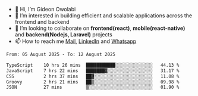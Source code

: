 - 👋 Hi, I’m Gideon Owolabi
- 👀 I’m interested in building efficient and scalable applications across the frontend and backend
- 💞️ I’m looking to collaborate on <b>frontend(react)</b>, <b>mobile(react-native)</b> and <b>backend(Nodejs, Laravel)</b> projects
- 📫 How to reach me <a href="mailto:gideoniyin2021@gmail.com">Mail</a>, <a href="https://www.linkedin.com/in/gideon-owolabi-9b667a232/">LinkedIn</a> and <a href="https://wa.me/2348055377085">Whatsapp</a>

<!---
gude1/gude1 is a ✨ special ✨ repository because its `README.md` (this file) appears on your GitHub profile.
You can click the Preview link to take a look at your changes.
--->

<!--START_SECTION:waka-->

```txt
From: 05 August 2025 - To: 12 August 2025

TypeScript    10 hrs 26 mins  ███████████░░░░░░░░░░░░░░   44.13 %
JavaScript    7 hrs 22 mins   ███████▓░░░░░░░░░░░░░░░░░   31.17 %
CSS           2 hrs 37 mins   ██▓░░░░░░░░░░░░░░░░░░░░░░   11.08 %
Groovy        2 hrs 21 mins   ██▒░░░░░░░░░░░░░░░░░░░░░░   09.98 %
JSON          27 mins         ▒░░░░░░░░░░░░░░░░░░░░░░░░   01.90 %
```

<!--END_SECTION:waka-->

